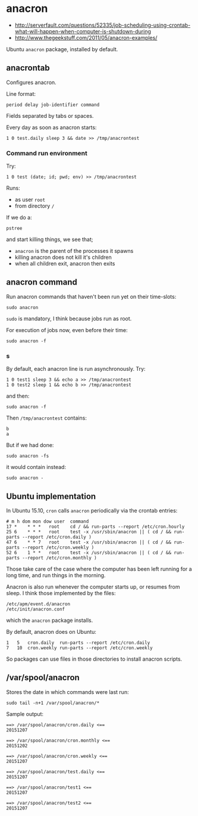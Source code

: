 # anacron

- <http://serverfault.com/questions/52335/job-scheduling-using-crontab-what-will-happen-when-computer-is-shutdown-during>
- <http://www.thegeekstuff.com/2011/05/anacron-examples/>

Ubuntu `anacron` package, installed by default.

## anacrontab

Configures anacron.

Line format:

    period delay job-identifier command

Fields separated by tabs or spaces.

Every day as soon as anacron starts:

    1 0 test.daily sleep 3 && date >> /tmp/anacrontest

### Command run environment

Try:

    1 0 test (date; id; pwd; env) >> /tmp/anacrontest

Runs:

- as user `root`
- from directory `/`

If we do a:

    pstree

and start killing things, we see that;

- `anacron` is the parent of the processes it spawns
- killing anacron does not kill it's children
- when all children exit, anacron then exits

## anacron command

Run anacron commands that haven't been run yet on their time-slots:

    sudo anacron

`sudo` is mandatory, I think because jobs run as root.

For execution of jobs now, even before their time:

    sudo anacron -f

### s

By default, each anacron line is run asynchronously. Try:

    1 0 test1 sleep 3 && echo a >> /tmp/anacrontest
    1 0 test2 sleep 1 && echo b >> /tmp/anacrontest

and then:

    sudo anacron -f

Then `/tmp/anacrontest` contains:

    b
    a

But if we had done:

    sudo anacron -fs

it would contain instead:

    sudo anacron -

## Ubuntu implementation

In Ubuntu 15.10, `cron` calls `anacron` periodically via the crontab entries:

    # m h dom mon dow user	command
    17 *	* * *	root    cd / && run-parts --report /etc/cron.hourly
    25 6	* * *	root	test -x /usr/sbin/anacron || ( cd / && run-parts --report /etc/cron.daily )
    47 6	* * 7	root	test -x /usr/sbin/anacron || ( cd / && run-parts --report /etc/cron.weekly )
    52 6	1 * *	root	test -x /usr/sbin/anacron || ( cd / && run-parts --report /etc/cron.monthly )

Those take care of the case where the computer has been left running for a long time, and run things in the morning.

Anacron is also run whenever the computer starts up, or resumes from sleep. I think those implemented by the files:

    /etc/apm/event.d/anacron
    /etc/init/anacron.conf

which the `anacron` package installs.

By default, anacron does on Ubuntu:

    1	5	cron.daily	run-parts --report /etc/cron.daily
    7	10	cron.weekly	run-parts --report /etc/cron.weekly

So packages can use files in those directories to install anacron scripts.

## /var/spool/anacron

Stores the date in which commands were last run:

    sudo tail -n+1 /var/spool/anacron/*

Sample output:

    ==> /var/spool/anacron/cron.daily <==
    20151207

    ==> /var/spool/anacron/cron.monthly <==
    20151202

    ==> /var/spool/anacron/cron.weekly <==
    20151207

    ==> /var/spool/anacron/test.daily <==
    20151207

    ==> /var/spool/anacron/test1 <==
    20151207

    ==> /var/spool/anacron/test2 <==
    20151207

